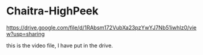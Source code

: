 # Chaitra-HighPeek

https://drive.google.com/file/d/1RAbsm172VubXa23pzYwYJ7Nb51iwhlz0/view?usp=sharing

this is the video file, I have put in the drive.

